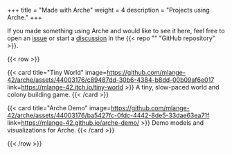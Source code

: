 +++
title = "Made with Arche"
weight = 4
description = "Projects using Arche."
+++

If you made something using Arche and would like to see it here, feel free to open an [issue](https://github.com/mlange-42/arche/issues) or start a [discussion](https://github.com/mlange-42/arche/discussions)
in the {{< repo "" "GitHub repository" >}}.

{{< row >}}

{{< card 
    title="Tiny World"
    image=https://github.com/mlange-42/arche/assets/44003176/c89487dd-30b6-4384-b8dd-00b09af6e017
    link=https://mlange-42.itch.io/tiny-world >}}
A tiny, slow-paced world and colony building game.
{{< /card >}}

{{< card 
    title="Arche Demo"
    image=https://github.com/mlange-42/arche/assets/44003176/ba5427fc-0fdc-4442-8de5-33dae63ea71f
    link=https://mlange-42.github.io/arche-demo/ >}}
Demo models and visualizations for Arche.
{{< /card >}}

{{< /row >}}
